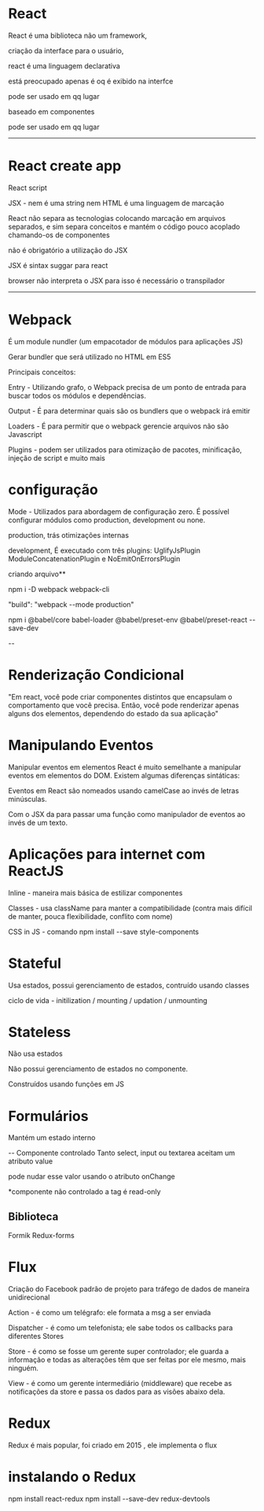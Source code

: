 # React

React é uma biblioteca não um framework,

criação da interface para o usuário, 

react é uma linguagem declarativa

está preocupado apenas é oq é exibido na interfce

pode ser usado em qq lugar

baseado em componentes 

pode ser usado em qq lugar

________

# React create app

React script 

JSX - nem é uma string nem HTML
é uma linguagem de marcação

React não separa as tecnologias colocando marcação
em arquivos separados, e sim separa conceitos e mantém o
código pouco acoplado chamando-os de componentes

não é obrigatório a utilização do JSX

JSX é sintax suggar para react

browser não interpreta o JSX para isso é necessário o
transpilador

----

# Webpack 

É um module nundler (um empacotador de módulos para aplicações JS) 

Gerar bundler que será utilizado no HTML em ES5

Principais conceitos: 

Entry - Utilizando grafo, o Webpack precisa de um ponto de entrada para buscar todos os módulos e dependências.

Output - É para determinar quais são os bundlers que o webpack irá emitir 

Loaders - É para permitir que o webpack gerencie arquivos não são Javascript

Plugins - podem ser utilizados para otimização de pacotes, minificação, injeção de script e muito mais


# configuração 

Mode - Utilizados para abordagem de configuração zero. É possível configurar módulos como production, development ou none.

production, trás otimizações internas

development, É executado com três plugins: UglifyJsPlugin ModuleConcatenationPlugin e NoEmitOnErrorsPlugin


criando arquivo**

npm i -D webpack webpack-cli

"build": "webpack --mode production"

npm i @babel/core babel-loader @babel/preset-env @babel/preset-react --save-dev

--

# Renderização Condicional

"Em react, você pode criar componentes distintos que encapsulam o comportamento que você precisa. Então, você pode renderizar apenas alguns dos elementos, dependendo do estado da sua aplicação"


# Manipulando Eventos

Manipular eventos em elementos React é muito semelhante a manipular eventos em elementos do DOM. Existem algumas diferenças sintáticas: 

Eventos em React são nomeados usando camelCase ao invés de letras minúsculas.

Com o JSX da para passar uma função como manipulador de eventos ao invés de um texto.


# Aplicações para internet com ReactJS

Inline - maneira mais básica de estilizar componentes

Classes - usa className para manter a compatibilidade (contra mais difícil de manter, pouca flexibilidade, conflito com nome)

CSS in JS - 
comando npm install --save style-components

# Stateful 
Usa estados, possui gerenciamento de estados, contruído usando classes

ciclo de vida - initilization / mounting / updation / unmounting



# Stateless
Não usa estados

Não possui gerenciamento de estados no componente.

Construídos usando funções em JS 


# Formulários 

Mantém um estado interno

--
Componente controlado
Tanto select, input ou textarea aceitam um atributo value

pode nudar esse valor usando o atributo onChange

*componente não controlado
a tag é read-only

## Biblioteca
Formik
Redux-forms


# Flux 
Criação do Facebook 
padrão de projeto para tráfego de dados de maneira unidirecional 

Action - é como um telégrafo: ele formata a msg a ser enviada

Dispatcher - é como um telefonista; ele sabe todos os callbacks para diferentes Stores

Store - é como se fosse um gerente super controlador; ele guarda a informação e todas as alterações têm que ser feitas por ele mesmo, mais ninguém. 

View - é como um gerente intermediário (middleware) que recebe as notificações da store e passa os dados para as visões abaixo dela. 



# Redux 
Redux é mais popular, foi criado em 2015 , ele implementa o flux


# instalando o Redux

npm install react-redux
npm install --save-dev redux-devtools














































































